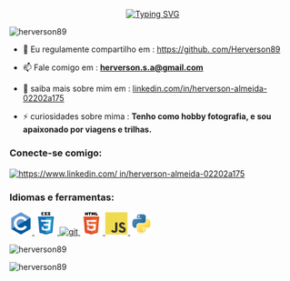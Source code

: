 <p align="center">
<a href="https://git.io/typing-svg"><img src="https://readme-typing-svg.herokuapp.com?font=Fira+Code&duration=2500&pause=250&color=FFFFFF&multiline=true&width=450&height=100&lines=Ola+%F0%9F%91%8B%2C+Eu+me+chamo+Herverson!!!;Um+apaixonado+por+tecnologia%2C;+iniciando+sua+jornada." alt="Typing SVG" /></a>
</p>

<p align="left"> <img src="https://komarev.com/ghpvc/?username=herverson89&label=Profile%20views&color=0e75b6&style=flat" alt="herverson89" /> </p>

- 📝 Eu regulamente compartilho em : [https://github. com/Herverson89](https://github.com/Herverson89)

- 📫 Fale comigo em : **herverson.s.a@gmail.com**

- 📄 saiba mais sobre mim em : [linkedin.com/in/herverson-almeida-02202a175 ](linkedin.com/in/herverson-almeida-02202a175)

- ⚡ curiosidades sobre mima : **Tenho como hobby fotografia, e sou apaixonado por viagens e trilhas.**

<h3 align="left">Conecte-se comigo:</h3>
<p align="left">
<a href="https://linkedin.com/in/https://www.linkedin.com/in/herverson-almeida-02202a175" target="blank"><img align="center" src="https://raw.githubusercontent.com/rahuldkjain/github-profile-readme-generator/master/src/images/icons/Social/linked-in-alt.svg" alt="https://www.linkedin.com/ in/herverson-almeida-02202a175" height="30" width="40" /></a>
</p>

<h3 align="left">Idiomas e ferramentas:</h3>
<p align="left"> 
  <a href="https://www.cprogramming.com" target="_blank" rel="noreferrer"> 
  <img src="https://raw.githubusercontent.com/devicons/devicon/master/icons/c/c-original.svg" alt="c" width="40" height="40"/> </a> 
  <a href="https://www.w3schools.com/css/" target="_blank" rel="noreferrer"> 
  <img src="https://raw.githubusercontent.com/devicons/devicon/master/icons/css3/css3-original-wordmark.svg" alt ="css3" width="40" height="40"/> 
  </a> 
  <a href="https://git-scm.com/" target="_blank" rel="noreferrer"> 
  <img src ="https://www.vectorlogo.zone/logos/git-scm/git-scm-icon.svg" alt="git" width="40" height="40"/> 
  </a> 
  <a href="https://www.w3.org/html/" target="_blank" rel="noreferrer"> 
    <img src ="https://raw.githubusercontent.com/devicons/devicon/master/icons/html5/html5-original-wordmark.svg" alt="html5" width="40" height="40"/> 
  </a> 
  <a href="https://developer.mozilla.org/en-US/docs/Web/JavaScript" target="_blank" rel="noreferrer">
    <img src="https://raw.githubusercontent.com/devicons/devicon/master/icons/javascript/javascript-original.svg" alt="javascript" width="40" height="40"/> 
  </a> 
   <a href="https://www.python.org" target="_blank" rel="noreferrer">
    <img src="https://raw.githubusercontent.com/devicons/devicon/master/icons/python/python-original.svg" alt="python" width="40" height="40"/> 
    </a>
</p>




<p><img src="https://github-readme-stats.vercel.app/api?username=herverson89&&theme=dark&show_icons=true&show_icons=true&locale=en" alt="herverson89"/>

<img src="https://github-readme-streak-stats.herokuapp.com/?user=herverson89&&theme=dark&show_icons=true" alt="herverson89"/></p>

